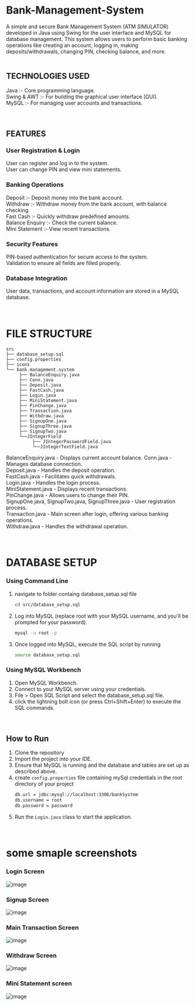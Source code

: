 # Bank-Management-System
A simple and secure Bank Management System (ATM SIMULATOR) developed in Java using Swing for the user interface and MySQL for database management. This system allows users to perform basic banking operations like creating an account, logging in, making deposits/withdrawals, changing PIN, checking balance, and more.
<br><br>

## TECHNOLOGIES USED     
Java :-  Core programming language.               
Swing & AWT :-  For building the graphical user interface (GUI).                   
MySQL :-  For managing user accounts and transactions.  
<br><br>

## FEATURES   
### User Registration & Login                
User can register and log in to the system.               
User can change PIN and view mini statements.                    

### Banking Operations              
Deposit :-  Deposit money into the bank account.                
Withdraw :-  Withdraw money from the bank account, with balance checking.                        
Fast Cash :-  Quickly withdraw predefined amounts.                        
Balance Enquiry :-  Check the current balance.                            
Mini Statement :-  View recent transactions.                        

### Security Features                                  
PIN-based authentication for secure access to the system.                        
Validation to ensure all fields are filled properly.

### Database Integration                           
User data, transactions, and account information are stored in a MySQL database.                               
<br><br>


# FILE STRUCTURE   
```
src
├── database_setup.sql
├── config.properties
├── icons
└── bank.management.system 
     ├── BalanceEnquiry.java
     ├── Conn.java
     ├── Deposit.java
     ├── FastCash.java
     ├── Login.java
     ├── MiniStatement.java
     ├── PinChange.java
     ├── Transaction.java
     ├── Withdraw.java
     ├── SignupOne.java
     ├── SignupThree.java
     ├── SignupTwo.java
     └──JIntegerField
          ├── JIntegerPasswordField.java
          └──JIntegerTextField.java
```
     
BalanceEnquiry.java -  Displays current account balance. 
Conn.java -  Manages database connection.                 
Deposit.java -  Handles the deposit operation.                 
FastCash.java -  Facilitates quick withdrawals.              
Login.java -  Handles the login process.               
MiniStatement.java -  Displays recent transactions.                 
PinChange.java -  Allows users to change their PIN.                    
SignupOne.java, SignupTwo.java, SignupThree.java -  User registration process.                  
Transaction.java -  Main screen after login, offering various banking operations.                           
Withdraw.java -  Handles the withdrawal operation.                                   
<br><br>

# DATABASE SETUP      
          
### Using Command Line  
1. navigate to folder containg database_setup.sql file
   ```bash
   cd src/database_setup.sql
   ```
2. Log into MySQL (replace root with your MySQL username, and you'll be prompted for your password).      
   ```bash
   mysql -u root -p
   ```                      
3. Once logged into MySQL, execute the SQL script by running                        
   ```bash
   source database_setup.sql
   ```                   

### Using MySQL Workbench      
1. Open MySQL Workbench.          
2. Connect to your MySQL server using your credentials.                    
3. File > Open SQL Script and select the database_setup.sql file.               
4. click the lightning bolt icon (or press Ctrl+Shift+Enter) to execute the SQL commands.                
<br><br>


## How to Run             
1. Clone the repository           
2. Import the project into your IDE.           
3. Ensure that MySQL is running and the database and tables are set up as described above.
4. create ```config.properties``` file containing mySql credentials in the root directory of your project
   ```bash
   db.url = jdbc:mysql://localhost:3306/bankSystem
   db.username = root
   db.password = password
   ```      
5. Run the ```Login.java``` class to start the application.              
<br><br>

# some smaple screenshots              
### Login Screen            
![image](https://github.com/user-attachments/assets/4ea40c71-2e2e-4613-9238-f2689b5225f9)                 
                      

### Signup Screen        
![image](https://github.com/user-attachments/assets/f6e2be36-7e66-408b-9ad2-a3e0d80fbc68)                 
      

### Main Transaction Screen             
![image](https://github.com/user-attachments/assets/af33bd94-c163-4206-9bdb-64080ec32f16)                  
                

### Withdraw Screen            
![image](https://github.com/user-attachments/assets/7eb82535-f29c-4e3f-b316-b114e97fb3e5)                 

### Mini Statement screen           
![image](https://github.com/user-attachments/assets/a0c8cf4c-14d5-4610-8e6e-ed9b4824505a)
                  


